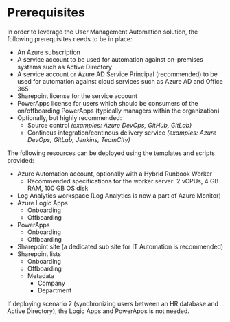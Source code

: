 ﻿# Prerequisites

In order to leverage the User Management Automation solution, the following prerequisites needs to be in place:
- An Azure subscription
- A service account to be used for automation against on-premises systems such as Active Directory
- A service account or Azure AD Service Principal (recommended) to be used for automation against cloud services such as Azure AD and Office 365
- Sharepoint license for the service account
- PowerApps license for users which should be consumers of the on/offboarding PowerApps (typically managers within the organization)
- Optionally, but highly recommended:
    - Source control *(examples: Azure DevOps, GitHub, GitLab)*
    - Continous integration/continous delivery service *(examples: Azure DevOps, GitLab, Jenkins, TeamCity)*

The following resources can be deployed using the templates and scripts provided:
- Azure Automation account, optionally with a Hybrid Runbook Worker
    - Recommended specifications for the worker server: 2 vCPUs, 4 GB RAM, 100 GB OS disk
- Log Analytics workspace (Log Analytics is now a part of Azure Monitor)
- Azure Logic Apps
    - Onboarding
    - Offboarding
- PowerApps
    - Onboarding
    - Offboarding
- Sharepoint site (a dedicated sub site for IT Automation is recommended)
- Sharepoint lists
    - Onboarding
    - Offboarding
    - Metadata
        - Company
        - Department

If deploying scenario 2 (synchronizing users between an HR database and Active Directory), the Logic Apps and PowerApps is not needed.
